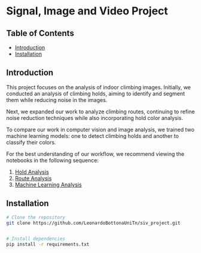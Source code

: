 # Signal, Image and Video Project

## Table of Contents

- [Introduction](#introduction)
- [Installation](#installation)

## Introduction

This project focuses on the analysis of indoor climbing images. Initially, we conducted an analysis of climbing holds, aiming to identify and segment them while reducing noise in the images.

Next, we expanded our work to analyze climbing routes, continuing to refine noise reduction techniques while also incorporating hold color analysis.

To compare our work in computer vision and image analysis, we trained two machine learning models: one to detect climbing holds and another to classify their colors.

For the best understanding of our workflow, we recommend viewing the notebooks in the following sequence:

1. [Hold Analysis](./hold_analysis.ipynb)
2. [Route Analysis](./route_analysis.ipynb)
3. [Machine Learning Analysis](./ml_analysis.ipynb)


## Installation

```bash
# Clone the repository
git clone https://github.com/LeonardoBottonaUniTn/siv_project.git


# Install dependencies
pip install -r requirements.txt
```
